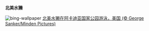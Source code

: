 
**北美水獭**

![bing-wallpaper](https://www.bing.com/th?id=OHR.LontraCanadensis_ZH-CN3359002168_1920x1080.jpg)
[北美水獭在阿卡迪亚国家公园游泳，美国 (© George Sanker/Minden Pictures)](https://www.bing.com/search?q=%E5%8C%97%E7%BE%8E%E6%B0%B4%E7%8D%AD&amp;form=hpcapt&amp;mkt=zh-cn)
  